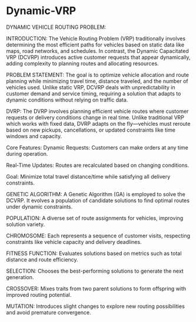 # Dynamic-VRP
DYNAMIC VEHICLE ROUTING PROBLEM:

INTRODUCTION:
The Vehicle Routing Problem (VRP) traditionally involves determining the most efficient paths for vehicles based on static data like maps, road networks, and schedules. In contrast, the Dynamic Capacitated VRP (DCVRP) introduces active customer requests that appear dynamically, adding complexity to planning routes and allocating resources.

PROBLEM STATEMENT:
The goal is to optimize vehicle allocation and route planning while minimizing travel time, distance traveled, and the number of vehicles used. Unlike static VRP, DCVRP deals with unpredictability in customer demand and service timing, requiring a solution that adapts to dynamic conditions without relying on traffic data.

DVRP:
The DVRP involves planning efficient vehicle routes where customer requests or delivery conditions change in real time. Unlike traditional VRP which works with fixed data, DVRP adapts on the fly—vehicles must reroute based on new pickups, cancellations, or updated constraints like time windows and capacity.

Core Features:
Dynamic Requests: Customers can make orders at any time during operation.

Real-Time Updates: Routes are recalculated based on changing conditions.

Goal: Minimize total travel distance/time while satisfying all delivery constraints.

GENETIC ALGORITHM:
A Genetic Algorithm (GA) is employed to solve the DCVRP. It evolves a population of candidate solutions to find optimal routes under dynamic constraints.

POPULATION: A diverse set of route assignments for vehicles, improving solution variety.

CHROMOSOME: Each represents a sequence of customer visits, respecting constraints like vehicle capacity and delivery deadlines.

FITNESS FUNCTION: Evaluates solutions based on metrics such as total distance and route efficiency.

SELECTION: Chooses the best-performing solutions to generate the next generation.

CROSSOVER: Mixes traits from two parent solutions to form offspring with improved routing potential.

MUTATION: Introduces slight changes to explore new routing possibilities and avoid premature convergence.
